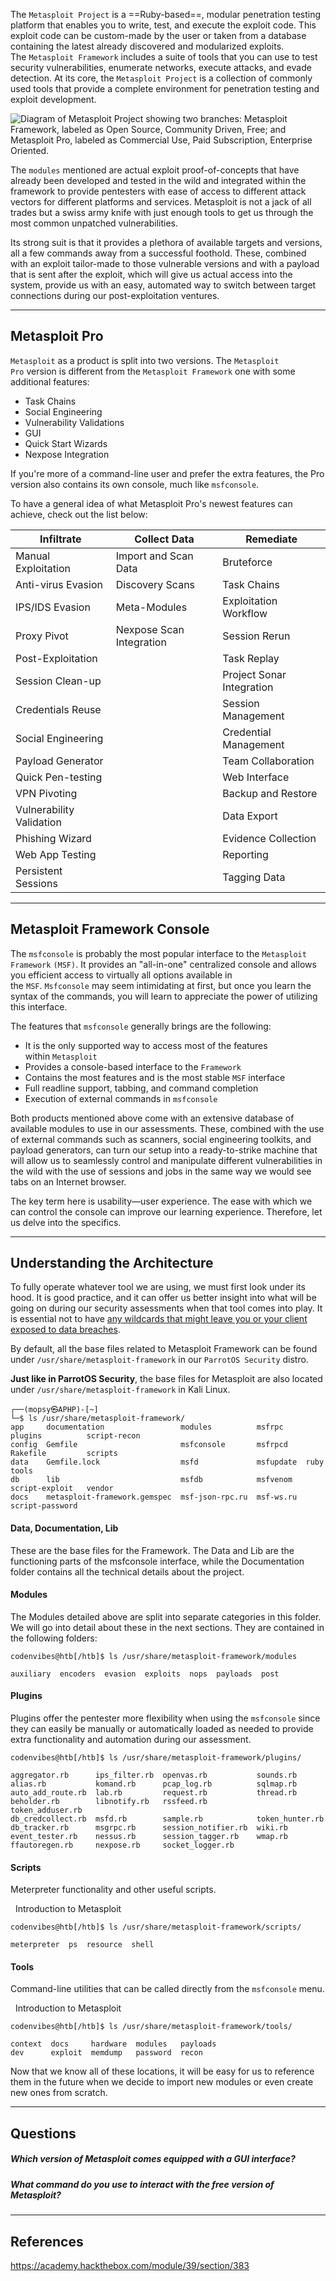 The `Metasploit Project` is a ==Ruby-based==, modular penetration testing platform that enables you to write, test, and execute the exploit code. This exploit code can be custom-made by the user or taken from a database containing the latest already discovered and modularized exploits. The `Metasploit Framework` includes a suite of tools that you can use to test security vulnerabilities, enumerate networks, execute attacks, and evade detection. At its core, the `Metasploit Project` is a collection of commonly used tools that provide a complete environment for penetration testing and exploit development.

![Diagram of Metasploit Project showing two branches: Metasploit Framework, labeled as Open Source, Community Driven, Free; and Metasploit Pro, labeled as Commercial Use, Paid Subscription, Enterprise Oriented.](https://academy.hackthebox.com/storage/modules/39/S02_SS01.png)

The `modules` mentioned are actual exploit proof-of-concepts that have already been developed and tested in the wild and integrated within the framework to provide pentesters with ease of access to different attack vectors for different platforms and services. Metasploit is not a jack of all trades but a swiss army knife with just enough tools to get us through the most common unpatched vulnerabilities.

Its strong suit is that it provides a plethora of available targets and versions, all a few commands away from a successful foothold. These, combined with an exploit tailor-made to those vulnerable versions and with a payload that is sent after the exploit, which will give us actual access into the system, provide us with an easy, automated way to switch between target connections during our post-exploitation ventures.

---

## Metasploit Pro

`Metasploit` as a product is split into two versions. The `Metasploit Pro` version is different from the `Metasploit Framework` one with some additional features:

- Task Chains
- Social Engineering
- Vulnerability Validations
- GUI
- Quick Start Wizards
- Nexpose Integration

If you're more of a command-line user and prefer the extra features, the Pro version also contains its own console, much like `msfconsole`.

To have a general idea of what Metasploit Pro's newest features can achieve, check out the list below:

|**Infiltrate**|**Collect Data**|**Remediate**|
|---|---|---|
|Manual Exploitation|Import and Scan Data|Bruteforce|
|Anti-virus Evasion|Discovery Scans|Task Chains|
|IPS/IDS Evasion|Meta-Modules|Exploitation Workflow|
|Proxy Pivot|Nexpose Scan Integration|Session Rerun|
|Post-Exploitation||Task Replay|
|Session Clean-up||Project Sonar Integration|
|Credentials Reuse||Session Management|
|Social Engineering||Credential Management|
|Payload Generator||Team Collaboration|
|Quick Pen-testing||Web Interface|
|VPN Pivoting||Backup and Restore|
|Vulnerability Validation||Data Export|
|Phishing Wizard||Evidence Collection|
|Web App Testing||Reporting|
|Persistent Sessions||Tagging Data|

---

## Metasploit Framework Console

The `msfconsole` is probably the most popular interface to the `Metasploit Framework` `(MSF)`. It provides an "all-in-one" centralized console and allows you efficient access to virtually all options available in the `MSF`. `Msfconsole` may seem intimidating at first, but once you learn the syntax of the commands, you will learn to appreciate the power of utilizing this interface.

The features that `msfconsole` generally brings are the following:

- It is the only supported way to access most of the features within `Metasploit`
- Provides a console-based interface to the `Framework`
- Contains the most features and is the most stable `MSF` interface
- Full readline support, tabbing, and command completion
- Execution of external commands in `msfconsole`

Both products mentioned above come with an extensive database of available modules to use in our assessments. These, combined with the use of external commands such as scanners, social engineering toolkits, and payload generators, can turn our setup into a ready-to-strike machine that will allow us to seamlessly control and manipulate different vulnerabilities in the wild with the use of sessions and jobs in the same way we would see tabs on an Internet browser.

The key term here is usability—user experience. The ease with which we can control the console can improve our learning experience. Therefore, let us delve into the specifics.

---

## Understanding the Architecture

To fully operate whatever tool we are using, we must first look under its hood. It is good practice, and it can offer us better insight into what will be going on during our security assessments when that tool comes into play. It is essential not to have [any wildcards that might leave you or your client exposed to data breaches](https://www.cobaltstrike.com/blog/cobalt-strike-rce-active-exploitation-reported).

By default, all the base files related to Metasploit Framework can be found under `/usr/share/metasploit-framework` in our `ParrotOS Security` distro.

**Just like in ParrotOS Security**, the base files for Metasploit are also located under `/usr/share/metasploit-framework` in Kali Linux.

```shell-session
┌──(mopsy㉿APHP)-[~]
└─$ ls /usr/share/metasploit-framework/
app     documentation                 modules          msfrpc     plugins          script-recon
config  Gemfile                       msfconsole       msfrpcd    Rakefile         scripts
data    Gemfile.lock                  msfd             msfupdate  ruby             tools
db      lib                           msfdb            msfvenom   script-exploit   vendor
docs    metasploit-framework.gemspec  msf-json-rpc.ru  msf-ws.ru  script-password

```

#### Data, Documentation, Lib

These are the base files for the Framework. The Data and Lib are the functioning parts of the msfconsole interface, while the Documentation folder contains all the technical details about the project.

#### Modules

The Modules detailed above are split into separate categories in this folder. We will go into detail about these in the next sections. They are contained in the following folders:

```shell-session
codenvibes@htb[/htb]$ ls /usr/share/metasploit-framework/modules

auxiliary  encoders  evasion  exploits  nops  payloads  post
```

#### Plugins

Plugins offer the pentester more flexibility when using the `msfconsole` since they can easily be manually or automatically loaded as needed to provide extra functionality and automation during our assessment.

```shell-session
codenvibes@htb[/htb]$ ls /usr/share/metasploit-framework/plugins/

aggregator.rb      ips_filter.rb  openvas.rb           sounds.rb
alias.rb           komand.rb      pcap_log.rb          sqlmap.rb
auto_add_route.rb  lab.rb         request.rb           thread.rb
beholder.rb        libnotify.rb   rssfeed.rb           token_adduser.rb
db_credcollect.rb  msfd.rb        sample.rb            token_hunter.rb
db_tracker.rb      msgrpc.rb      session_notifier.rb  wiki.rb
event_tester.rb    nessus.rb      session_tagger.rb    wmap.rb
ffautoregen.rb     nexpose.rb     socket_logger.rb
```

#### Scripts

Meterpreter functionality and other useful scripts.

  Introduction to Metasploit

```shell-session
codenvibes@htb[/htb]$ ls /usr/share/metasploit-framework/scripts/

meterpreter  ps  resource  shell
```

#### Tools

Command-line utilities that can be called directly from the `msfconsole` menu.

  Introduction to Metasploit

```shell-session
codenvibes@htb[/htb]$ ls /usr/share/metasploit-framework/tools/

context  docs     hardware  modules   payloads
dev      exploit  memdump   password  recon
```

Now that we know all of these locations, it will be easy for us to reference them in the future when we decide to import new modules or even create new ones from scratch.

---

## Questions

##### Which version of Metasploit comes equipped with a GUI interface?


##### What command do you use to interact with the free version of Metasploit?


---

## References

https://academy.hackthebox.com/module/39/section/383